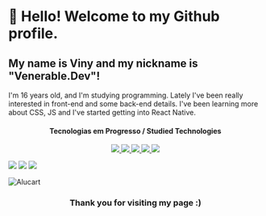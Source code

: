 # 👋 Hello! Welcome to my Github profile.
## My name is Viny and my nickname is "Venerable.Dev"!
I'm 16 years old, and I'm studying programming. Lately I've been really interested in front-end and some back-end details. I've been learning more about CSS, JS and I've started getting into React Native.


<h4 align="center">Tecnologias em Progresso / Studied Technologies </h4>

<p align="center">
  <a href="https://skillicons.dev">
    <img heith="100px" witch="100px" src="https://skillicons.dev/icons?i=figma,html,css,js,py,ruby,c,docker,aws" />
    <img src="https://cdn.jsdelivr.net/gh/devicons/devicon@latest/icons/html5/html5-original-wordmark.svg" />
    <img src="https://cdn.jsdelivr.net/gh/devicons/devicon@latest/icons/css3/css3-original-wordmark.svg" />
    <img src="https://cdn.jsdelivr.net/gh/devicons/devicon@latest/icons/javascript/javascript-original.svg" />
    <img src="https://cdn.jsdelivr.net/gh/devicons/devicon@latest/icons/react/react-original.svg" />
  </a>
</p>

<div> 
  <a href="https://www.instagram.com/viny_aepi/" target="_blank"><img src="https://img.shields.io/badge/-Instagram-%23E4405F?style=for-the-badge&logo=instagram&logoColor=white" target="_blank"></a>
  <a href = "mailto:silvavinicios731@gmail.com"><img loading="lazy" src="https://img.shields.io/badge/Gmail-D14836?style=for-the-badge&logo=gmail&logoColor=white" target="_blank"></a>
  <a href="https://www.linkedin.com/in/vini-soares-575725323/" target="_blank"><img src="https://img.shields.io/badge/-LinkedIn-%230077B5?style=for-the-badge&logo=linkedin&logoColor=white" target="_blank"></a> 
</div>

![Alucart](https://imgs.search.brave.com/O5Nm6XQqryLRDDRjcQJZLP9TW9hbHQ1QXEIgo7p0oRU/rs:fit:860:0:0:0/g:ce/aHR0cHM6Ly9naWZk/Yi5jb20vaW1hZ2Vz/L2hpZ2gvYWx1Y2Fy/ZC00OTgteC0yMjc4/Z2lmLTVkOHBuNXp4/czN0NWprcnkuZ2lm.gif)


<h3 align="center">  Thank you for visiting my page :) </h3>
